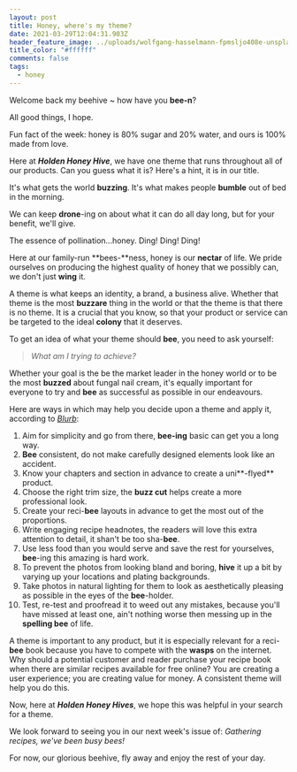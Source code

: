 ```yaml
---
layout: post
title: Honey, where's my theme?
date: 2021-03-29T12:04:31.903Z
header_feature_image: ../uploads/wolfgang-hasselmann-fpmsljo408e-unsplash.jpg
title_color: "#ffffff"
comments: false
tags:
  - honey
---
```

Welcome back my beehive ~ how have you **bee-n**?

All good things, I hope. 

Fun fact of the week: honey is 80% sugar and 20% water, and ours is 100% made from love.

Here at ***Holden Honey Hive***, we have one theme that runs throughout all of our products. Can you guess what it is? Here's a hint, it is in our title.

It's what gets the world **buzzing**. It's what makes people **bumble** out of bed in the morning.

We can keep **drone**-ing on about what it can do all day long, but for your benefit, we'll give.

The essence of pollination...honey. Ding! Ding! Ding!

Here at our family-run **bees-**ness, honey is our **nectar** of life. We pride ourselves on producing the highest quality of honey that we possibly can, we don't just **wing** it.

A theme is what keeps an identity, a brand, a business alive. Whether that theme is the most **buzzare** thing in the world or that the theme is that there is no theme. It is a crucial that you know, so that your product or service can be targeted to the ideal **colony** that it deserves.

To get an idea of what your theme should **bee**, you need to ask yourself: 

> *What am I trying to achieve?*

Whether your goal is the be the market leader in the honey world or to be the most **buzzed** about fungal nail cream, it's equally important for everyone to try and **bee** as successful as possible in our endeavours.

Here are ways in which may help you decide upon a theme and apply it, according to *[Blurb](https://www.blurb.com/blog/10-tips-creating-cookbook/)*:

1. Aim for simplicity and go from there, **bee-ing** basic can get you a long way.
2. **Bee** consistent, do not make carefully designed elements look like an accident.
3. Know your chapters and section in advance to create a uni**\-flyed** product.
4. Choose the right trim size, the **buzz cut** helps create a more professional look.
5. Create your reci-**bee** layouts in advance to get the most out of the proportions.
6. Write engaging recipe headnotes, the readers will love this extra attention to detail, it shan't be too sha-**bee**.
7. Use less food than you would serve and save the rest for yourselves, **bee**-ing this amazing is hard work.
8. To prevent the photos from looking bland and boring, **hive** it up a bit by varying up your locations and plating backgrounds.
9. Take photos in natural lighting for them to look as aesthetically pleasing as possible in the eyes of the **bee**-holder.
10. Test, re-test and proofread it to weed out any mistakes, because you'll have missed at least one, ain't nothing worse then messing up in the **spelling bee** of life.

A theme is important to any product, but it is especially relevant for a reci-**bee** book because you have to compete with the **wasps** on the internet. Why should a potential customer and reader purchase your recipe book when there are similar recipes available for free online? You are creating a user experience; you are creating value for money. A consistent theme will help you do this.

Now, here at ***Holden Honey Hives***, we hope this was helpful in your search for a theme.

We look forward to seeing you in our next week's issue of: *Gathering recipes, we've been busy bees!*

For now, our glorious beehive, fly away and enjoy the rest of your day.